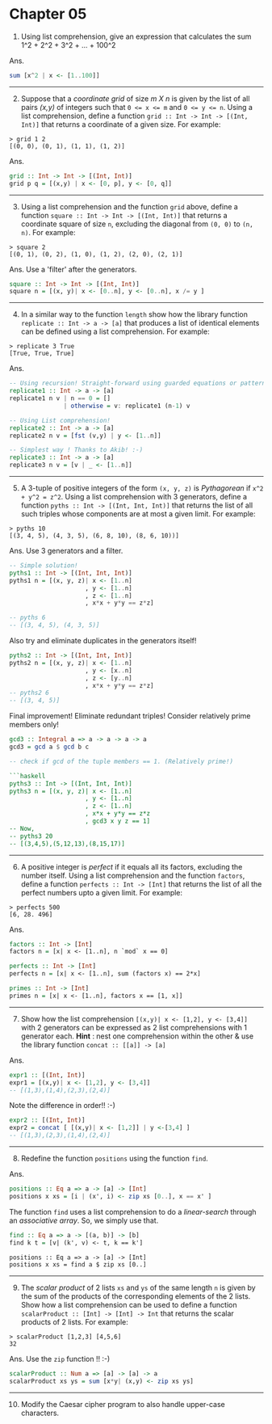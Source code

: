# Chapter 05

1. Using list comprehension, give an expression that calculates the sum 1^2 + 2^2 + 3^2 + ... + 100^2

Ans.

```haskell
sum [x^2 | x <- [1..100]]
```
---

2. Suppose that a _coordinate grid_ of size _m X n_ is given by the list of all pairs _(x,y)_ of integers such that `0 <= x <= m`  and `0 <= y <= n`. Using a list comprehension, define a function `grid :: Int -> Int -> [(Int, Int)]` that returns a coordinate of a given size. For example:

```shell
> grid 1 2
[(0, 0), (0, 1), (1, 1), (1, 2)]
``` 

Ans.

```haskell
grid :: Int -> Int -> [(Int, Int)]
grid p q = [(x,y) | x <- [0, p], y <- [0, q]]
```
---

3. Using a list comprehension and the function `grid` above, define a function `square :: Int -> Int -> [(Int, Int)]` that returns a coordinate square of size `n`, excluding the diagonal from `(0, 0)` to `(n, n)`. For example:  

```shell
> square 2
[(0, 1), (0, 2), (1, 0), (1, 2), (2, 0), (2, 1)]
```

Ans. Use a 'filter' after the generators.

```haskell
square :: Int -> Int -> [(Int, Int)]
square n = [(x, y)| x <- [0..n], y <- [0..n], x /= y ]
```
---

4. In a similar way to the function `length` show how the library function `replicate :: Int -> a -> [a]` that produces a list of identical elements can be defined using a list comprehension. For example: 

```shell
> replicate 3 True
[True, True, True]
```

Ans.

```haskell
-- Using recursion! Straight-forward using guarded equations or pattern-match...
replicate1 :: Int -> a -> [a]
replicate1 n v | n == 0 = []
               | otherwise = v: replicate1 (n-1) v

-- Using List comprehension!
replicate2 :: Int -> a -> [a]
replicate2 n v = [fst (v,y) | y <- [1..n]]
```

```haskell
-- Simplest way ! Thanks to Akib! :-) 
replicate3 :: Int -> a -> [a]
replicate3 n v = [v | _ <- [1..n]]
```
---

5. A 3-tuple of positive integers of the form `(x, y, z)` is _Pythagorean_ if `x^2 + y^2 = z^2`. Using a list comprehension with 3 generators, define a function `pyths :: Int -> [(Int, Int, Int)]` that returns the list of all such triples whose components are at most a given limit. For example:

```shell
> pyths 10 
[(3, 4, 5), (4, 3, 5), (6, 8, 10), (8, 6, 10))] 
```

Ans. Use 3 generators and a filter.

```haskell
-- Simple solution!
pyths1 :: Int -> [(Int, Int, Int)]
pyths1 n = [(x, y, z)| x <- [1..n]
                     , y <- [1..n]
                     , z <- [1..n]
                     , x*x + y*y == z*z]

-- pyths 6 
-- [(3, 4, 5), (4, 3, 5)]
```

Also try and eliminate duplicates in the generators itself!

```haskell
pyths2 :: Int -> [(Int, Int, Int)]
pyths2 n = [(x, y, z)| x <- [1..n]
                     , y <- [x..n]
                     , z <- [y..n]
                     , x*x + y*y == z*z]
-- pyths2 6 
-- [(3, 4, 5)]
```

Final improvement! Eliminate redundant triples! Consider relatively prime members only!
```haskell
gcd3 :: Integral a => a -> a -> a -> a
gcd3 = gcd a $ gcd b c

-- check if gcd of the tuple members == 1. (Relatively prime!)

```haskell
pyths3 :: Int -> [(Int, Int, Int)]
pyths3 n = [(x, y, z)| x <- [1..n]
                     , y <- [1..n]
                     , z <- [1..n]
                     , x*x + y*y == z*z
                     , gcd3 x y z == 1] 
-- Now,
-- pyths3 20
-- [(3,4,5),(5,12,13),(8,15,17)]
```

---

6. A positive integer is _perfect_ if it equals all its factors, excluding the number itself. Using a list comprehension and the function `factors`, define a function `perfects :: Int -> [Int]` that returns the list of all the perfect numbers upto a given limit. For example: 

```shell
> perfects 500
[6, 28. 496]
```

Ans.

```haskell
factors :: Int -> [Int]
factors n = [x| x <- [1..n], n `mod` x == 0]
```

```haskell
perfects :: Int -> [Int]
perfects n = [x| x <- [1..n], sum (factors x) == 2*x]
```

```haskell
primes :: Int -> [Int]
primes n = [x| x <- [1..n], factors x == [1, x]]
```

---

7. Show how the list comprehension `[(x,y)| x <- [1,2], y <- [3,4]]` with 2 generators can be expressed as 2 list comprehensions with 1 generator each. **Hint** : nest one comprehension within the other & use the library function `concat :: [[a]] -> [a]`

Ans.

```haskell
expr1 :: [(Int, Int)]
expr1 = [(x,y)| x <- [1,2], y <- [3,4]]
-- [(1,3),(1,4),(2,3),(2,4)]
```

Note the difference in order!! :-) 

```haskell
expr2 :: [(Int, Int)]
expr2 = concat [ [(x,y)| x <- [1,2]] | y <-[3,4] ] 
-- [(1,3),(2,3),(1,4),(2,4)]
```
---

8. Redefine the function `positions` using the function `find`.

Ans.

```haskell
positions :: Eq a => a -> [a] -> [Int]
positions x xs = [i | (x', i) <- zip xs [0..], x == x' ]
```

The function `find` uses a list comprehension to do a _linear-search_ through an _associative array_. So, we simply use that.

```haskell
find :: Eq a => a -> [(a, b)] -> [b]
find k t = [v| (k', v) <- t, k == k']

positions :: Eq a => a -> [a] -> [Int]
positions x xs = find a $ zip xs [0..]
```
---

9. The _scalar product_ of 2 lists `xs` and `ys` of the same length `n` is given by the sum of the products of the corresponding elements of the 2 lists. Show how a list comprehension can be used to define a function `scalarProduct :: [Int] -> [Int] -> Int` that returns the scalar products of 2 lists. For example:

```shell
> scalarProduct [1,2,3] [4,5,6]
32
```

Ans. Use the `zip` function !! :-) 

```haskell
scalarProduct :: Num a => [a] -> [a] -> a
scalarProduct xs ys = sum [x*y| (x,y) <- zip xs ys]
```
---

10. Modify the Caesar cipher program to also handle upper-case characters.
